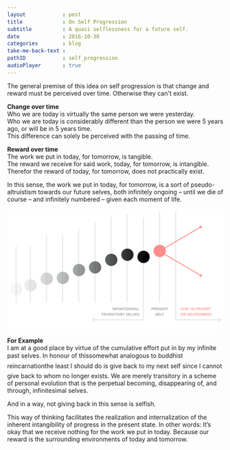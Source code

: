 ```yaml
---
layout            : post
title             : On Self Progression
subtitle          : A quasi selflessness for a future self.
date              : 2016-10-30
categories        : blog
take-me-back-text :
pathID            : self_progression
audioPlayer       : true
---
```


The general premise of this idea on self progression is that change and reward must be perceived over time. Otherwise they can't exist.

<b>Change over time</b><br>
Who we are today is virtually the same person we were yesterday.<br>
Who we are today is considerably different than the person we were 5 years ago, or will be in 5 years time.<br>
This difference can solely be perceived with the passing of time.

<b>Reward over time</b><br>
The work we put in today, for tomorrow, is tangible.<br>
The reward we receive for said work, today, for tomorrow, is intangible.<br>
Therefor the reward of today, for tomorrow, does not practically exist.<br>

In this sense, the work we put in today, for tomorrow, is a sort of pseudo-altruistism towards our future selves, both infinitely ongoing – until we die of course – and infinitely numbered – given each moment of life.

<div className="image-container-center">
  <img className="w3" src="./img/blog/self-progression-1.png"/>
</div>

<b>For Example</b><br>
I am at a good place by virtue of the cumulative effort put in by my infinite past selves.
In honour of this&#151;somewhat analogous to buddhist reincarnation&#151;the least I should do is give back to my next self since I cannot give back to whom no longer exists. We are merely transitory in a scheme of personal evolution that is the perpetual becoming, disappearing of, and through, infinitesimal selves.

And in a way, not giving back in this sense is selfish.

This way of thinking facilitates the realization and internalization of the inherent intangibility of progress in the present state.
In other words: It’s okay that we receive nothing for the work we put in today.
Because our reward is the surrounding environments of today and tomorrow.
